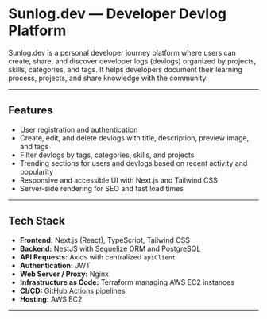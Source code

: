 # Sunlog.dev — Developer Devlog Platform

Sunlog.dev is a personal developer journey platform where users can create, share, and discover developer logs (devlogs) organized by projects, skills, categories, and tags. It helps developers document their learning process, projects, and share knowledge with the community.

---

## Features

- User registration and authentication
- Create, edit, and delete devlogs with title, description, preview image, and tags
- Filter devlogs by tags, categories, skills, and projects
- Trending sections for users and devlogs based on recent activity and popularity
- Responsive and accessible UI with Next.js and Tailwind CSS
- Server-side rendering for SEO and fast load times

---

## Tech Stack

- **Frontend:** Next.js (React), TypeScript, Tailwind CSS  
- **Backend:** NestJS with Sequelize ORM and PostgreSQL  
- **API Requests:** Axios with centralized `apiClient`  
- **Authentication:** JWT
- **Web Server / Proxy:** Nginx  
- **Infrastructure as Code:** Terraform managing AWS EC2 instances  
- **CI/CD:** GitHub Actions pipelines  
- **Hosting:** AWS EC2  

---
